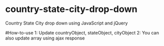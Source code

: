 # country-state-city-drop-down
Country State City drop down using JavaScript and jQuery

#How-to-use
1: Update countryObject, stateObject, cityObject
2: You can also update array using ajax response
